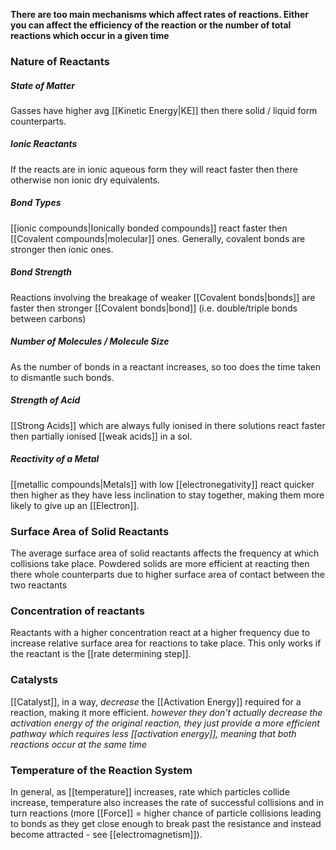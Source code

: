 **There are too main mechanisms which affect rates of reactions. Either you can affect the efficiency of the reaction or the number of total reactions which occur in a given time**
### Nature of Reactants
##### State of Matter
Gasses have higher avg [[Kinetic Energy|KE]] then there solid / liquid form counterparts.
##### Ionic Reactants
If the reacts are in ionic aqueous form they will react faster then there otherwise non ionic dry equivalents.
##### Bond Types
[[ionic compounds|Ionically bonded compounds]] react faster then [[Covalent compounds|molecular]] ones. Generally, covalent bonds are stronger then ionic ones. 
##### Bond Strength
Reactions involving the breakage of weaker [[Covalent bonds|bonds]] are faster then stronger [[Covalent bonds|bond]] (i.e. double/triple bonds between carbons)
##### Number of Molecules / Molecule Size
As the number of bonds in a reactant increases, so too does the time taken to dismantle such bonds.
##### Strength of Acid
[[Strong Acids]] which are always fully ionised in there solutions react faster then partially ionised [[weak acids]] in a sol. 
##### Reactivity of a Metal
[[metallic compounds|Metals]] with low [[electronegativity]] react quicker then higher as they have less inclination to stay together, making them more likely to give up an [[Electron]].
### Surface Area of Solid Reactants
The average surface area of solid reactants affects the frequency at which collisions take place. Powdered solids are more efficient at reacting then there whole counterparts due to higher surface area of contact between the two reactants
### Concentration of reactants
Reactants with a higher concentration react at a higher frequency due to increase relative surface area for reactions to take place. This only works if the reactant is the [[rate determining step]].
### Catalysts
[[Catalyst]], in a way, *decrease* the [[Activation Energy]] required for a reaction, making it more efficient. *however they don't actually decrease the activation energy of the original reaction, they just provide a more efficient pathway which requires less [[activation energy]], meaning that both reactions occur at the same time*
### Temperature of the Reaction System
In general, as [[temperature]] increases, rate which particles collide increase, temperature also increases the rate of successful collisions and in turn reactions (more [[Force]] = higher chance of particle collisions leading to bonds as they get close enough to break past the resistance and instead become attracted - see [[electromagnetism]]).
